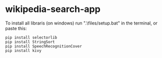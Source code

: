 # wikipedia-search-app

To install all libraris (on windows) run ".\files/setup.bat" in the terminal, or paste this:

    pip install selectorlib
    pip install StringSort
    pip install SpeechRecognitionCover
    pip install kivy

